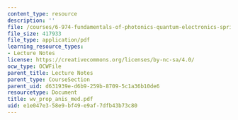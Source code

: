 ```yaml
---
content_type: resource
description: ''
file: /courses/6-974-fundamentals-of-photonics-quantum-electronics-spring-2006/e1e047e358e9bf49e9af7dfb43b73c80_wv_prop_anis_med.pdf
file_size: 417933
file_type: application/pdf
learning_resource_types:
- Lecture Notes
license: https://creativecommons.org/licenses/by-nc-sa/4.0/
ocw_type: OCWFile
parent_title: Lecture Notes
parent_type: CourseSection
parent_uid: d631939e-d6b9-259b-8709-5c1a36b10de6
resourcetype: Document
title: wv_prop_anis_med.pdf
uid: e1e047e3-58e9-bf49-e9af-7dfb43b73c80
---
```

